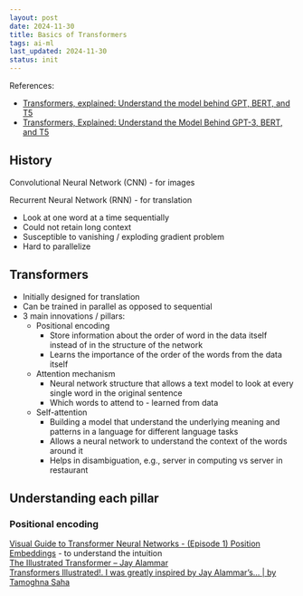 ```yaml
---
layout: post
date: 2024-11-30
title: Basics of Transformers
tags: ai-ml
last_updated: 2024-11-30
status: init
---
```


References:
- [Transformers, explained: Understand the model behind GPT, BERT, and T5](https://www.youtube.com/watch?v=SZorAJ4I-sA)  
- [Transformers, Explained: Understand the Model Behind GPT-3, BERT, and T5](https://daleonai.com/transformers-explained) 

## History

Convolutional Neural Network (CNN) - for images

Recurrent Neural Network (RNN) - for translation

- Look at one word at a time sequentially  
- Could not retain long context  
- Susceptible to vanishing / exploding gradient problem  
- Hard to parallelize

## Transformers

- Initially designed for translation  
- Can be trained in parallel as opposed to sequential  
- 3 main innovations / pillars:  
  - Positional encoding 
    - Store information about the order of word in the data itself instead of in the structure of the network  
    - Learns the importance of the order of the words from the data itself  
  - Attention mechanism  
    - Neural network structure that allows a text model to look at every single word in the original sentence  
    - Which words to attend to - learned from data  
  - Self-attention
    - Building a model that understand the underlying meaning and patterns in a language for different language tasks  
    - Allows a neural network to understand the context of the words around it  
    - Helps in disambiguation, e.g., server in computing vs server in restaurant

## Understanding each pillar

### Positional encoding

[Visual Guide to Transformer Neural Networks - (Episode 1) Position Embeddings](https://www.youtube.com/watch?v=dichIcUZfOw) - to understand the intuition  
[The Illustrated Transformer – Jay Alammar](https://jalammar.github.io/illustrated-transformer/)  
[Transformers Illustrated!. I was greatly inspired by Jay Alammar’s… | by Tamoghna Saha](https://tamoghnasaha-22.medium.com/transformers-illustrated-5c9205a6c70f)